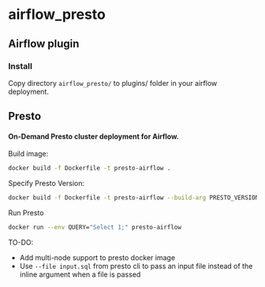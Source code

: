 # airflow_presto

## Airflow plugin

### Install
Copy directory `airflow_presto/` to plugins/ folder in your airflow deployment.


## Presto
#### On-Demand Presto cluster deployment for Airflow.


Build image: 
```bash
docker build -f Dockerfile -t presto-airflow .
```

Specify Presto Version:

```bash
docker build -f Dockerfile -t presto-airflow --build-arg PRESTO_VERSION={version} .
```

Run Presto
```bash
docker run --env QUERY="Select 1;" presto-airflow
```



TO-DO:

* Add multi-node support to presto docker image
* Use `--file input.sql` from presto cli to pass an input file instead of the inline argument when a file is passed
